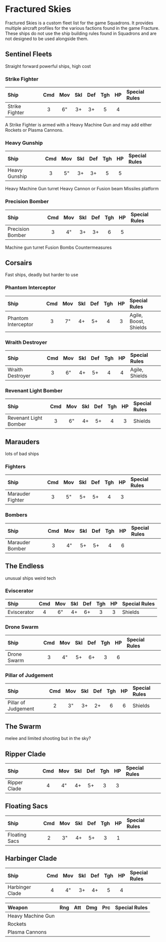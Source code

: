 # Fractured Skies

Fractured Skies is a custom fleet list for the game Squadrons. It provides multiple aircraft profiles for the various factions found in the game Fracture. These ships do not use the ship building rules found in Squadrons and are not designed to be used alongside them.

## Sentinel Fleets

Straight forward powerful ships, high cost 

### Strike Fighter

| Ship                      | Cmd | Mov | Skl | Def | Tgh | HP  | Special Rules         |
| :------------------------ | :-: | :-: | :-: | :-: | :-: | :-: | :-------------------- |
| Strike Fighter            |  3  |  6" |  3+ |  3+ |  5  |  4  |                       |

A Strike Fighter is armed with a Heavy Machine Gun and may add either Rockets or Plasma Cannons.

### Heavy Gunship

| Ship                      | Cmd | Mov | Skl | Def | Tgh | HP  | Special Rules         |
| :------------------------ | :-: | :-: | :-: | :-: | :-: | :-: | :-------------------- |
| Heavy Gunship             |  3  |  5" |  3+ |  3+ |  5  |  5  |                       |

Heavy Machine Gun turret
Heavy Cannon or Fusion beam
Missiles
platform

### Precision Bomber

| Ship                      | Cmd | Mov | Skl | Def | Tgh | HP  | Special Rules         |
| :------------------------ | :-: | :-: | :-: | :-: | :-: | :-: | :-------------------- |
| Precision Bomber          |  3  |  4" |  3+ |  3+ |  6  |  5  |                       |

Machine gun turret
Fusion Bombs
Countermeasures 

## Corsairs

Fast ships, deadly but harder to use 

### Phantom Interceptor

| Ship                      | Cmd | Mov | Skl | Def | Tgh | HP  | Special Rules         |
| :------------------------ | :-: | :-: | :-: | :-: | :-: | :-: | :-------------------- |
| Phantom Interceptor       |  3  |  7" |  4+ |  5+ |  4  |  3  | Agile, Boost, Shields |

### Wraith Destroyer

| Ship                      | Cmd | Mov | Skl | Def | Tgh | HP  | Special Rules         |
| :------------------------ | :-: | :-: | :-: | :-: | :-: | :-: | :-------------------- |
| Wraith Destroyer          |  3  |  6" |  4+ |  5+ |  4  |  4  | Agile, Shields |

### Revenant Light Bomber

| Ship                      | Cmd | Mov | Skl | Def | Tgh | HP  | Special Rules         |
| :------------------------ | :-: | :-: | :-: | :-: | :-: | :-: | :-------------------- |
| Revenant Light Bomber     |  3  |  6" |  4+ |  5+ |  4  |  3  | Shields               |

## Marauders

lots of bad ships 

### Fighters

| Ship                      | Cmd | Mov | Skl | Def | Tgh | HP  | Special Rules         |
| :------------------------ | :-: | :-: | :-: | :-: | :-: | :-: | :-------------------- |
| Marauder Fighter          |  3  |  5" |  5+ |  5+ |  4  |  3  |                       |

### Bombers

| Ship                      | Cmd | Mov | Skl | Def | Tgh | HP  | Special Rules         |
| :------------------------ | :-: | :-: | :-: | :-: | :-: | :-: | :-------------------- |
| Marauder Bomber           |  3  |  4" |  5+ |  5+ |  4  |  6  |                       |

## The Endless

unusual ships weird tech

### Eviscerator

| Ship                      | Cmd | Mov | Skl | Def | Tgh | HP  | Special Rules         |
| :------------------------ | :-: | :-: | :-: | :-: | :-: | :-: | :-------------------- |
| Eviscerator               |  4  |  6" |  4+ |  6+ |  3  |  3  | Shields               |

### Drone Swarm

| Ship                      | Cmd | Mov | Skl | Def | Tgh | HP  | Special Rules         |
| :------------------------ | :-: | :-: | :-: | :-: | :-: | :-: | :-------------------- |
| Drone Swarm               |  3  |  4" |  5+ |  6+ |  3  |  6  |                       |

### Pillar of Judgement

| Ship                      | Cmd | Mov | Skl | Def | Tgh | HP  | Special Rules         |
| :------------------------ | :-: | :-: | :-: | :-: | :-: | :-: | :-------------------- |
| Pillar of Judgement       |  2  |  3" |  3+ |  2+ |  6  |  6  | Shields               |

## The Swarm

melee and limited shooting but in the sky?

## Ripper Clade

| Ship                      | Cmd | Mov | Skl | Def | Tgh | HP  | Special Rules         |
| :------------------------ | :-: | :-: | :-: | :-: | :-: | :-: | :-------------------- |
| Ripper Clade              |  4  |  4" |  4+ |  5+ |  3  |  3  |                       |

## Floating Sacs

| Ship                      | Cmd | Mov | Skl | Def | Tgh | HP  | Special Rules         |
| :------------------------ | :-: | :-: | :-: | :-: | :-: | :-: | :-------------------- |
| Floating Sacs             |  2  |  3" |  4+ |  5+ |  3  |  1  |                       |

## Harbinger Clade

| Ship                      | Cmd | Mov | Skl | Def | Tgh | HP  | Special Rules         |
| :------------------------ | :-: | :-: | :-: | :-: | :-: | :-: | :-------------------- |
| Harbinger Clade           |  4  |  4" |  3+ |  4+ |  5  |  4  |                       |


| Weapon                    | Rng | Att | Dmg | Prc | Special Rules                     |
| :------------------------ | :-: | :-: | :-: | :-: | :-------------------------------- |
| Heavy Machine Gun         |     |     |     |     |                                   |
| Rockets                   |     |     |     |     |                                   |
| Plasma Cannons            |     |     |     |     |                                   |
